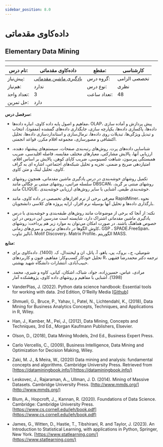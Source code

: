 ```yaml
---
sidebar_position: 8.0
---
```

# داده‌کاوی مقدماتی
## Elementary Data Mining
_______________________________________________________________________________
| نام درس:    | داده‌کاوی مقدماتی                                                    | مقطع:       | کارشناسی     |
| ----------- | -------------------------------------------------------------------- | ----------- | ------------ |
| پیش‌نیاز:   | [یادگیری ماشین مقدماتی](../mandatory/Elementary-Machine-Learning.md) | گروه درس:   | تخصصی الزامی |
| هم‌نیاز:    | ندارد                                                                | نوع درس:    | نظری         |
| تعداد واحد: | 3                                                                    | تعداد ساعت: | 48           |
| حل تمرین:   |  دارد                                                                |             |              |

**سرفصل درس:**


- مفاهیم و اصول پایه داده کاوی، انباره داده‌ها، OLAP، پیش پردازش و آماده سازی داده‌ها، پاکسازی داده‌ها، یکپارچه سازی، جایگذاری داده‌های گمشده (مفقود)، انتخاب و تبدیل ویژگی‌ها، تبدیلات روی داده‌ها، نرمال‌سازی و استانداردسازی داده‌ها، تحلیل اکتشافی و مصور‌سازی، مجموعه اقلام مکرر، قواعد انجمنی.

- شناسایی داده‌های پرت. روش‌های رتبه‌بندی صفحات، سیستم‌های پیشنهاد دهنده، ارزیابی آنها، پالایش مشارکتی، معیارهای مختلف مقایسه، فاصله اقلیدسی، ضریب همبستگی پیرسون،‌ شباهت کسینوسی، ضریب کاپای کوهن، پالایش بر اساس اقلام، امتیازدهی صریح و ضمنی. تجزیه و تحلیل شبکه‌های اجتماعی، اشاره ای به گراف کاوی، تحلیل لینک و متن کاوی.

- تکمیل روشهای خوشه‌بندی در درس یادگیری ماشین مقدماتی، همچون روشهای سلسله مراتبی، روشهای مبتنی بر چگالی مانند DBSCAN، روشهای مبتنی بر گرید، مانند CLIQUE، خوشه‌بندی طیفی. آشنایی با سایر روش‌های ارزیابی خوشه‌بندی.

- معرفی برخی از نرم افزارهای تخصصی در داده کاوی، مانند RapidMiner، نحوه بارگذاری  داده‌ها  و تحلیل آنها بوسیله نرم افزار،  ارایه پروژه های کلاسی دانشجویان.

- نکته‌: از آنجا که برخی از موضوعات مانند روش‌های طبقه‌بندی و خوشه‌بندی با درس یادگیری ماشین مقدماتی اشتراک دارد، شایسته است مدرسین این دروس در این خصوص هماهنگ باشند. در صورت امکان می‌توان به موارد زیر هم پرداخت: روشهای کاوش الگوها در داده‌های ترتیبی و سری‌های زمانی، GSP ،  SPADE،‌FreeSpan، آنالیز تناوب، Motif Discovery،  Matrix Profile، الگوریتم MASS.

**منابع:**


- شومیلی، ج.، بروک، پی، یاهو، آ، پاتل، ان و لیختندال، ک. (1400). داده‌کاوی برای تحلیل خودکار کسب‌وکار: مفاهیم، فنون و کاربردهای R،  ترجمه دکتر محمدرضا فقیهی حبیب‌آبادی، انتشارات دانشگاه شهید بهشتی. 

- مرادی، عباس، حسین‌زاده، جواد، شباک، اشکان، کیانی، کاوه و شیری، محمد. (1398). آشنایی با مفاهیم و روشهای داده کاوی، پژوهشکده آمار

- VanderPlas, J. (2022). Python data science handbook: Essential tools for working with data. 2nd Edition, O'Reilly Media [[Github](https://github.com/jakevdp/PythonDataScienceHandbook)]

- Shmueli, G., Bruce, P., Yahav, I., Patel, N., Lichtendahl, K., (2018), Data Mining for Business  Analytics Concepts, Techniques, and Applications in R, Wiley. 

- Han, J., Kamber, M., Pei, J., (2012), Data Mining, Concepts and Techniques, 3rd Ed., Morgan Kaufmann Publishers, Elsevier. 

- Olson, D., (2018), Data Mining Models, 2nd Ed., Business Expert Press.

- Carlo Vercellis, C., (2009), Business Intelligence, Data Mining and Optimization for Decision Making, Wiley.

- Zaki, M. J., & Meira, W., (2020) Data mining and analysis: fundamental concepts and algorithms. Cambridge University Press. Retrieved from [https://dataminingbook.info/](https://dataminingbook.info/)

- Leskovec, J., Rajaraman, A.,, Ullman, J. D. (2014). Mining of Massive Datasets. Cambridge University Press. [http://www.mmds.org/](http://www.mmds.org/)

- Blum, A., Hopcroft, J.,, Kannan, R. (2020). Foundations of Data Science. Cambridge: Cambridge University Press. [https://www.cs.cornell.edu/jeh/book.pdf](https://www.cs.cornell.edu/jeh/book.pdf)

- James, G., Witten, D., Hastie, T., Tibshirani, R. and Taylor, J. (2023). An Introduction to Statistical Learning, with applications in Python, Springer, New York. [https://www.statlearning.com/](https://www.statlearning.com/)
